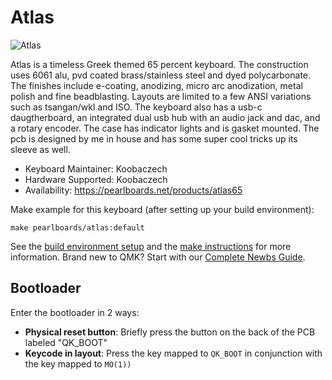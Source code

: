 # Atlas

![Atlas](https://i.imgur.com/jm6DyWAh.jpg)

Atlas is a timeless Greek themed 65 percent keyboard. The construction uses 6061 alu, pvd coated brass/stainless steel and dyed polycarbonate. The finishes include e-coating, anodizing, micro arc anodization, metal polish and fine beadblasting. Layouts are limited to a few ANSI variations such as tsangan/wkl and ISO. The keyboard also has a usb-c daugtherboard, an integrated dual usb hub with an audio jack and dac, and a rotary encoder. The case has indicator lights and is gasket mounted. The pcb is designed by me in house and has some super cool tricks up its sleeve as well.

* Keyboard Maintainer: Koobaczech
* Hardware Supported: Koobaczech
* Availability: https://pearlboards.net/products/atlas65

Make example for this keyboard (after setting up your build environment):

    make pearlboards/atlas:default

See the [build environment setup](https://docs.qmk.fm/#/getting_started_build_tools) and the [make instructions](https://docs.qmk.fm/#/getting_started_make_guide) for more information. Brand new to QMK? Start with our [Complete Newbs Guide](https://docs.qmk.fm/#/newbs).

## Bootloader

Enter the bootloader in 2 ways:

* **Physical reset button**: Briefly press the button on the back of the PCB labeled "QK_BOOT"
* **Keycode in layout**: Press the key mapped to `QK_BOOT` in conjunction with the key mapped to `MO(1))` 
